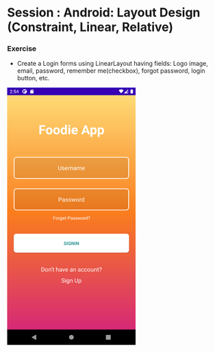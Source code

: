 # Session : Android: Layout Design (Constraint, Linear, Relative)

### Exercise

* Create a Login forms using LinearLayout having fields: Logo image, email, password, remember me(checkbox), forgot password, login button, etc.

<img src="output1.png" width="300" height="600" />
